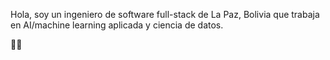 Hola, soy un ingeniero de software full-stack de La Paz, Bolivia que trabaja en AI/machine learning aplicada y ciencia de datos.

✌🏾

<!---
andres-guzman/andres-guzman is a ✨ special ✨ repository because its `README.md` (this file) appears on your GitHub profile.
You can click the Preview link to take a look at your changes.
--->
